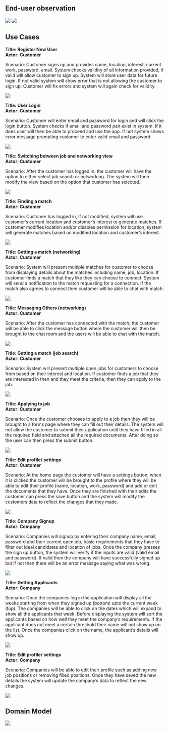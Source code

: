## End-user observation
![](images/end-user1.png)
![](images/end-user2.png)










## Use Cases

**Title: Register New User <br>
Actor: Customer**

Scenario: Customer signs up and provides name, location, interest, current work, password, email. System checks validity of all information provided, if valid will allow customer to sign up. System will store user data for future login. If not valid system will show error that is not allowing the customer to sign up. Customer will fix errors and system will again check for validity. <br>

![](images/useCase1.png)

**Title: User Login <br>
Actor: Customer**

Scenario: Customer will enter email and password for login and will click the login button. System checks if email and password pair exist in system. If it does user will then be able to proceed and use the app. If not system shows error message prompting customer to enter valid email and password. 
<br>

![](images/useCase2.png)

**Title: Switching between job and networking view <br>
Actor: Customer**

Scenario: After the customer has logged in, the customer will have the option to either select job search or networking. The system will then modify the view based on the option that customer has selected. <br>

![](images/useCase3.png)


**Title: Finding a match <br>
Actor: Customer**

Scenario: Customer has logged in, if not modified, system will use customer’s current location and customer’s interest to generate matches. If customer modifies location and/or disables permission for location, system will generate matches based on modified location and customer’s interest. <br>

![](images/useCase4.png)


**Title: Getting a match (networking)<br>
Actor: Customer**

Scenario: System will present multiple matches for customer to choose from displaying details about the matches including name, job, location. If customer finds a match that they like they can choose to connect. System will send a notification to the match requesting for a connection. If the match also agrees to connect then customer will be able to chat with match. <br>

![](images/useCase5.png)

**Title: Messaging Others (networking)<br>
Actor: Customer**

Scenario: After the customer has connected with the match, the customer will be able to click the message button where the customer will then be brought to the chat room and the users will be able to chat with the match. <br>

![](images/useCase6.png)


**Title: Getting a match (job search) <br>
Actor: Customer**

Scenario: System will present multiple open jobs for customers to choose from based on their interest and location. If customer finds a job that they are interested in then and they meet the criteria, then they can apply to the job. <br>

![](images/useCase7.png)

**Title: Applying to job <br>
Actor: Customer**

Scenario: Once the customer chooses to apply to a job then they will be brought to a forms page where they can fill out their details. The system will not allow the customer to submit their application until they have filled in all the required field and attached all the required documents. After doing so the user can then press the submit button. <br>

![](images/useCase8.png)


**Title: Edit profile/ settings <br>
Actor: Customer**

Scenario: At the home page the customer will have a settings button, when it is clicked the customer will be brought to the profile where they will be able to edit their profile (name, location, work, password) and add or edit the documents that they have. Once they are finished with their edits the customer can press the save button and the system will modify the customers data to reflect the changes that they made. <br>

![](images/useCase9.png)


**Title: Company Signup <br>
Actor: Company**

Scenario: Companies will signup by entering their company name, email, password and their current open job, basic requirements that they have to filter out ideal candidates and location of jobs. Once the company presses the sign up button, the system will verify if the inputs are valid (valid email and password). If valid then the company will have successfully signed up but if not then there will be an error message saying what was wrong. <br>

![](images/useCase10.png)

**Title: Getting Applicants <br>
Actor: Company**

Scenario: Once the companies log in the application will display all the weeks starting from when they signed up (bottom) upto the current week (top). The companies will be able to click on the dates which will expand to show all the applicants that week. Before displaying the system will sort the applicants based on how well they meet the company’s requirements. If the applicant does not meet a certain threshold their name will not show up on the list. Once the companies click on the name, the applicant’s details will show up. <br>

![](images/useCase11.png)


**Title: Edit profile/ settings <br>
Actor: Company**

Scenario: Companies will be able to edit their profile such as adding new job positions or removing filled positions. Once they have saved the new details the system will update the company’s data to reflect the new changes. <br>

![](images/useCase12.png)

## Domain Model
![](images/domainModel.png)
